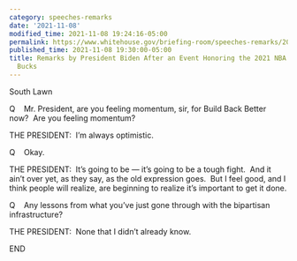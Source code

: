 ```yaml
---
category: speeches-remarks
date: '2021-11-08'
modified_time: 2021-11-08 19:24:16-05:00
permalink: https://www.whitehouse.gov/briefing-room/speeches-remarks/2021/11/08/remarks-by-president-biden-after-an-event-honoring-the-2021-nba-champion-milwaukee-bucks/
published_time: 2021-11-08 19:30:00-05:00
title: Remarks by President Biden After an Event Honoring the 2021 NBA Champion Milwaukee
  Bucks
---
```

 
South Lawn

Q    Mr. President, are you feeling momentum, sir, for Build Back Better
now?  Are you feeling momentum?  
  
THE PRESIDENT:  I’m always optimistic.

Q    Okay.  
  
THE PRESIDENT:  It’s going to be — it’s going to be a tough fight.  And
it ain’t over yet, as they say, as the old expression goes.  But I feel
good, and I think people will realize, are beginning to realize it’s
important to get it done.  
  
Q    Any lessons from what you’ve just gone through with the bipartisan
infrastructure?  
  
THE PRESIDENT:  None that I didn’t already know.

END

